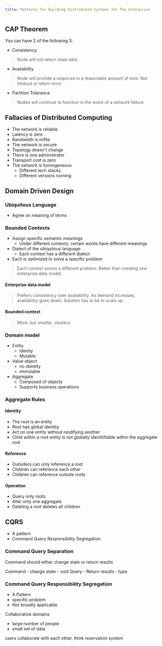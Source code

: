 ```yaml
---
title: Patterns for Building Distributed Systems for The Enterprise
---
```


## CAP Theorem

You can have 2 of the following 3:

* Consistency
> Node will not return stale data.
* Availability
> Node will provide a response in a reasonable amount of time. Not timeout or return error
* Partition Tolerance
> Nodes will continue to function in the event of a network failure


## Fallacies of Distributed Computing
* The network is reliable
* Latency is zero
* Bandwidth is inifite
* The network is secure
* Topology doesn't change
* There is one administrator
* Transport cost is zero
* The network is homogeneous
  * Different tech stacks
  * Different versions running

## Domain Driven Design

### Ubiquitous Language
* Agree on meaning of terms

### Bounded Contexts
* Assign specific semantic meanings
  * Under different contexts, certain words have different meanings
* Dialect of the ubiquitous language
  * Each context has a different dialect
* Each is optimized to solve a specific problem

> Each context solves a different problem. Better than creating one enterprise data model.

#### Enterprise data model
> Prefers consistency over availability. As demand increases, availability goes down. Solution has to be to scale up.

#### Bounded context
> More, but smaller, clusters.

### Domain model
* Entity
  * Identiy
  * Mutable
* Value object
  * no identity
  * immutable
* Aggregate
  * Composed of objects
  * Supports business operations
  
### Aggregate Rules

#### Identity
* The root is an entity
* Root has global identity
* Act on one entity without modifying another
* Child within a root entity is not globally identitifiable within the aggregate root   

#### Reference
* Outsiders can only reference a root
* Children can reference each other
* Children can reference outside roots

#### Operation
* Query only roots
* Alter only one aggregate
* Deleting a root deletes all children


## CQRS

* A pattern
* Command Query Responsibility Segregation


### Command Query Separation
Command should either change state or return results

Command - change state - void
Query - Return results - type

### Command Query Responsibility Segregation

* A Pattern
* specific problem
* Not broadly applicable

Collaborative domains
* large number of people
* small set of data

users collaborate with each other, think reservation system